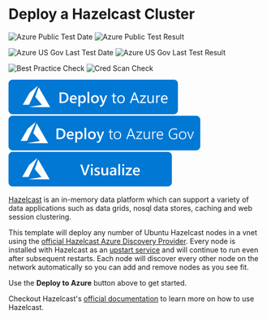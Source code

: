 # Deploy a Hazelcast Cluster

![Azure Public Test Date](https://azurequickstartsservice.blob.core.windows.net/badges/application-workloads/hazelcase/hazelcast-vm-cluster/PublicLastTestDate.svg)
![Azure Public Test Result](https://azurequickstartsservice.blob.core.windows.net/badges/application-workloads/hazelcase/hazelcast-vm-cluster/PublicDeployment.svg)

![Azure US Gov Last Test Date](https://azurequickstartsservice.blob.core.windows.net/badges/application-workloads/hazelcase/hazelcast-vm-cluster/FairfaxLastTestDate.svg)
![Azure US Gov Last Test Result](https://azurequickstartsservice.blob.core.windows.net/badges/application-workloads/hazelcase/hazelcast-vm-cluster/FairfaxDeployment.svg)

![Best Practice Check](https://azurequickstartsservice.blob.core.windows.net/badges/application-workloads/hazelcase/hazelcast-vm-cluster/BestPracticeResult.svg)
![Cred Scan Check](https://azurequickstartsservice.blob.core.windows.net/badges/application-workloads/hazelcase/hazelcast-vm-cluster/CredScanResult.svg)

[![Deploy To Azure](https://raw.githubusercontent.com/Azure/azure-quickstart-templates/master/1-CONTRIBUTION-GUIDE/images/deploytoazure.svg?sanitize=true)](https://portal.azure.com/#create/Microsoft.Template/uri/https%3A%2F%2Fraw.githubusercontent.com%2FAzure%2Fazure-quickstart-templates%2Fmaster%2Fapplication-workloads%2Fhazelcase%2Fhazelcast-vm-cluster%2Fazuredeploy.json)  
[![Deploy To Azure US Gov](https://raw.githubusercontent.com/Azure/azure-quickstart-templates/master/1-CONTRIBUTION-GUIDE/images/deploytoazuregov.svg?sanitize=true)](https://portal.azure.us/#create/Microsoft.Template/uri/https%3A%2F%2Fraw.githubusercontent.com%2FAzure%2Fazure-quickstart-templates%2Fmaster%2Fapplication-workloads%2Fhazelcase%2Fhazelcast-vm-cluster%2Fazuredeploy.json)
[![Visualize](https://raw.githubusercontent.com/Azure/azure-quickstart-templates/master/1-CONTRIBUTION-GUIDE/images/visualizebutton.svg?sanitize=true)](http://armviz.io/#/?load=https%3A%2F%2Fraw.githubusercontent.com%2FAzure%2Fazure-quickstart-templates%2Fmaster%2Fapplication-workloads%2Fhazelcase%2Fhazelcast-vm-cluster%2Fazuredeploy.json)



[Hazelcast](https://hazelcast.com) is an in-memory data platform which can support a variety of data applications such as data grids, nosql data stores, caching and web session clustering.

This template will deploy any number of Ubuntu Hazelcast nodes in a vnet using the [official Hazelcast Azure Discovery Provider](https://github.com/hazelcast/hazelcast-azure). Every node is installed with Hazelcast as an [upstart service](http://upstart.ubuntu.com/) and will continue to run even after subsequent restarts. Each node will discover every other node on the network automatically so you can add and remove nodes as you see fit.

Use the **Deploy to Azure** button above to get started.

Checkout Hazelcast's [official documentation](http://hazelcast.org/documentation/) to learn more on how to use Hazelcast.


